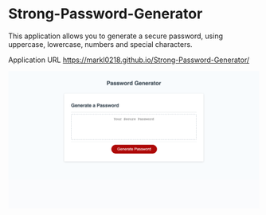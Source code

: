 # Strong-Password-Generator

This application allows you to generate a secure password, using uppercase, lowercase, numbers and special characters.

Application URL
https://markl0218.github.io/Strong-Password-Generator/

<img src= "screenshot.png">
